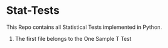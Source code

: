 # Stat-Tests
This Repo contains all Statistical Tests implemented in Python.
1. The first file belongs to the One Sample T Test
